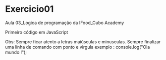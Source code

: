 # Exercicio01
Aula 03_Logica de programação da IFood_Cubo Academy

Primeiro código em JavaScript

Obs:
Sempre ficar atento a letras maiúsculas e minusculas.
Sempre finalizar uma linha de comando com ponto e virgula exemplo : console.log("Ola mundo !");
